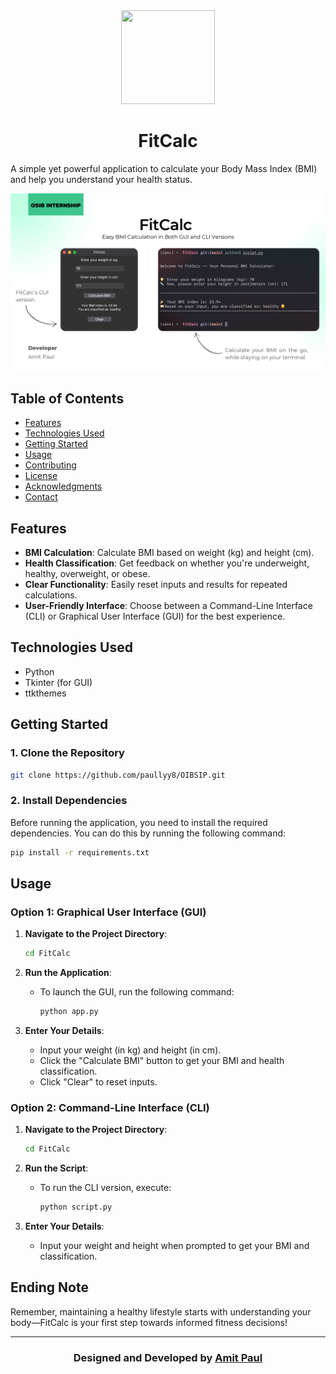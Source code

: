 <div align="center">
   <img src="/assets/icons/fit-calc.ico" width="150px" height="150px">
  <h1>FitCalc</h1>

</div>
A simple yet powerful application to calculate your Body Mass Index (BMI) and help you understand your health status.

![CloudCast](/assets/media/FitCalc.jpg)

## Table of Contents

- [Features](#features)
- [Technologies Used](#technologies-used)
- [Getting Started](#getting-started)
- [Usage](#usage)
- [Contributing](#contributing)
- [License](#license)
- [Acknowledgments](#acknowledgments)
- [Contact](#contact)

## Features

- **BMI Calculation**: Calculate BMI based on weight (kg) and height (cm).
- **Health Classification**: Get feedback on whether you're underweight, healthy, overweight, or obese.
- **Clear Functionality**: Easily reset inputs and results for repeated calculations.
- **User-Friendly Interface**: Choose between a Command-Line Interface (CLI) or Graphical User Interface (GUI) for the best experience.

## Technologies Used

- Python
- Tkinter (for GUI)
- ttkthemes

## Getting Started

### 1. Clone the Repository

```bash
git clone https://github.com/paullyy8/OIBSIP.git
```

### 2. Install Dependencies

Before running the application, you need to install the required dependencies. You can do this by running the following command:

```bash
pip install -r requirements.txt
```

## Usage

### Option 1: **Graphical User Interface (GUI)**

1. **Navigate to the Project Directory**:
   ```bash
   cd FitCalc
   ```

2. **Run the Application**:
   - To launch the GUI, run the following command:
     ```bash
     python app.py
     ```

3. **Enter Your Details**:
   - Input your weight (in kg) and height (in cm).
   - Click the "Calculate BMI" button to get your BMI and health classification.
   - Click "Clear" to reset inputs.


### Option 2: **Command-Line Interface (CLI)**

1. **Navigate to the Project Directory**:
   ```bash
   cd FitCalc
   ```

2. **Run the Script**:
   - To run the CLI version, execute:
     ```bash
     python script.py
     ```

3. **Enter Your Details**:
   - Input your weight and height when prompted to get your BMI and classification.


## Ending Note
Remember, maintaining a healthy lifestyle starts with understanding your body—FitCalc is your first step towards informed fitness decisions!

--- 

<h3 align="center">Designed and Developed by <a href="https://bento.me/amit-paul">Amit Paul</a></h3>
